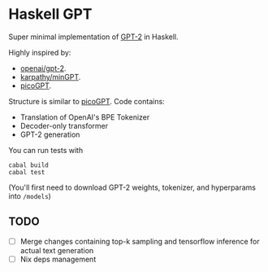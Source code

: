 # Haskell GPT

Super minimal implementation of [GPT-2](https://d4mucfpksywv.cloudfront.net/better-language-models/language_models_are_unsupervised_multitask_learners.pdf) in Haskell.

Highly inspired by:
- [openai/gpt-2](https://github.com/openai/gpt-2).
- [karpathy/minGPT](https://github.com/karpathy/mingpt).
- [picoGPT](https://github.com/jaymody/picoGPT).

Structure is similar to [picoGPT](https://github.com/jaymody/picoGPT). Code contains:
- Translation of OpenAI's BPE Tokenizer
- Decoder-only transformer
- GPT-2 generation

You can run tests with

```
cabal build
cabal test
```

(You'll first need to download GPT-2 weights, tokenizer, and hyperparams into `/models`)

## TODO
- [ ] Merge changes containing top-k sampling and tensorflow inference for actual text generation
- [ ] Nix deps management
